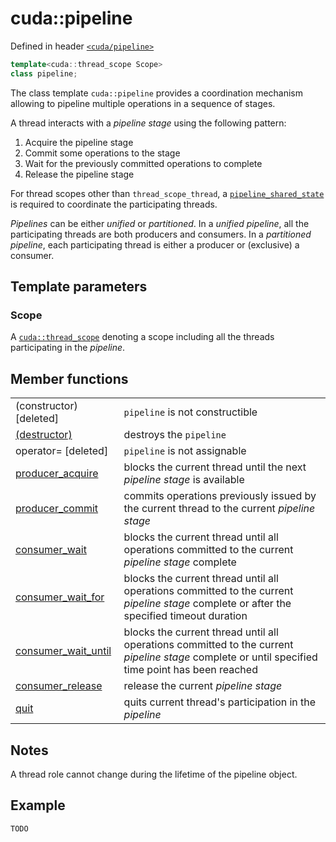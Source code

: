 # cuda::**pipeline**

Defined in header [`<cuda/pipeline>`](../headers/pipeline.md)

```c++
template<cuda::thread_scope Scope>
class pipeline;
```

The class template `cuda::pipeline` provides a coordination mechanism allowing to pipeline multiple operations in a sequence of stages.

A thread interacts with a _pipeline stage_ using the following pattern:
1. Acquire the pipeline stage
2. Commit some operations to the stage
3. Wait for the previously committed operations to complete
4. Release the pipeline stage

For thread scopes other than `thread_scope_thread`, a [`pipeline_shared_state`](./pipeline_shared_state.md) is required to coordinate the participating threads.

_Pipelines_ can be either _unified_ or _partitioned_.
In a _unified pipeline_, all the participating threads are both producers and consumers.
In a _partitioned pipeline_, each participating thread is either a producer or (exclusive) a consumer.

## Template parameters

### Scope

A [`cuda::thread_scope`](http://LINK-TODO) denoting a scope including all the threads participating in the _pipeline_.

## Member functions

|                                                    |                                                                                                                                                  |
| -------------------------------------------------- | ------------------------------------------------------------------------------------------------------------------------------------------------ |
| (constructor) [deleted]                            | `pipeline` is not constructible                                                                                                                  |
| [(destructor)](./pipeline/destructor.md)           | destroys the `pipeline`                                                                                                                          |
| operator= [deleted]                                | `pipeline` is not assignable                                                                                                                     |
| [producer_acquire](./pipeline/producer_acquire.md) | blocks the current thread until the next _pipeline stage_ is available                                                                           |
| [producer_commit](./pipeline/producer_commit.md)   | commits operations previously issued by the current thread to the current _pipeline stage_                                                       |
| [consumer_wait](./pipeline/consumer_wait.md)       | blocks the current thread until all operations committed to the current _pipeline stage_ complete                                                |
| [consumer_wait_for](./pipeline/consumer_wait.md)   | blocks the current thread until all operations committed to the current _pipeline stage_ complete or after the specified timeout duration        |
| [consumer_wait_until](./pipeline/consumer_wait.md) | blocks the current thread until all operations committed to the current _pipeline stage_ complete or until specified time point has been reached |
| [consumer_release](./pipeline/consumer_release.md) | release the current _pipeline stage_                                                                                                             |
| [quit](./pipeline/quit.md)                         | quits current thread's participation in the _pipeline_                                                                                           |

## Notes

A thread role cannot change during the lifetime of the pipeline object.

## Example

```c++
TODO
```